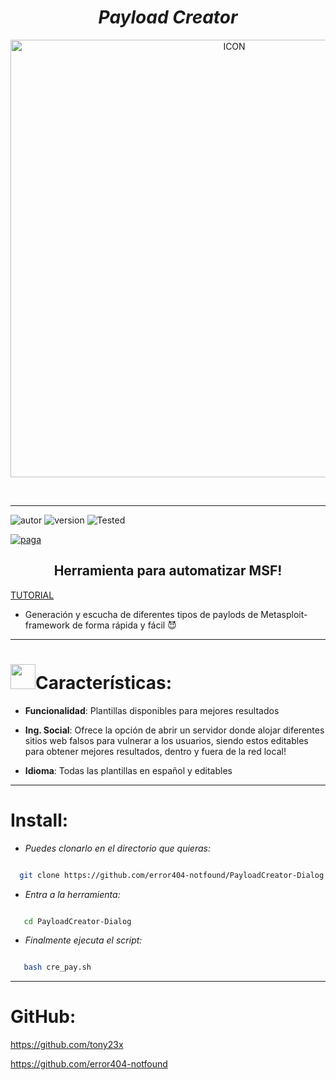 <h1 align="center"> <i> Payload Creator </i> </h1>

<p align="center"><img src="https://i.ibb.co/gdYnSx6/icon.png" alt="ICON" align="center" border="0" width="700" height="auto"></p>

<br><hr>

![autor]
![version]
![Tested]


[![paga](https://img.shields.io/badge/Dona/Apoya-Aquí-green.svg)](https://www.paypal.me/th3pr3d4t0r)

<h2 align="center"> Herramienta para automatizar MSF! </h3>

<p align="center">

  <a href="https://www.youtube.com/watch?v=yDh_1fiax4w" align="center">TUTORIAL</a>

</p>

* Generación y escucha de diferentes tipos de paylods de Metasploit-framework de forma rápida y fácil 😈

<hr>

<h1><img src="https://64.media.tumblr.com/ea0117a5e5e6e40bfd1b725ffe664300/tumblr_mid4nqtb3y1rdpopao1_500.gif" width="40">Características:</h1>

 * <b>Funcionalidad</b>: Plantillas disponibles para mejores resultados
  
 * <b>Ing. Social</b>: Ofrece la opción de abrir un servidor donde alojar diferentes sitios web falsos para vulnerar a los usuarios, siendo estos editables para obtener mejores resultados, dentro y fuera de la red local!
 
 * <b>Idioma</b>: Todas las plantillas en español y editables

<hr>

# Install:

* _Puedes clonarlo en el directorio que quieras:_

 
```sh

  git clone https://github.com/error404-notfound/PayloadCreator-Dialog.git

```

* _Entra a la herramienta:_

```sh

   cd PayloadCreator-Dialog

```

* _Finalmente ejecuta el script:_

```sh

   bash cre_pay.sh

```

<hr>

# GitHub:

https://github.com/tony23x

https://github.com/error404-notfound

<!-- MarkDown Links & Images -->

[version]: https://img.shields.io/badge/Version-BETA%3A%20V.1.0-red

[tested]: https://img.shields.io/badge/Tested-Kali%20Linux%20%7C%20Parrot%20Sec%20%7C%20Termux-blue

[autor]: https://img.shields.io/badge/Author-%40Developers404-green
